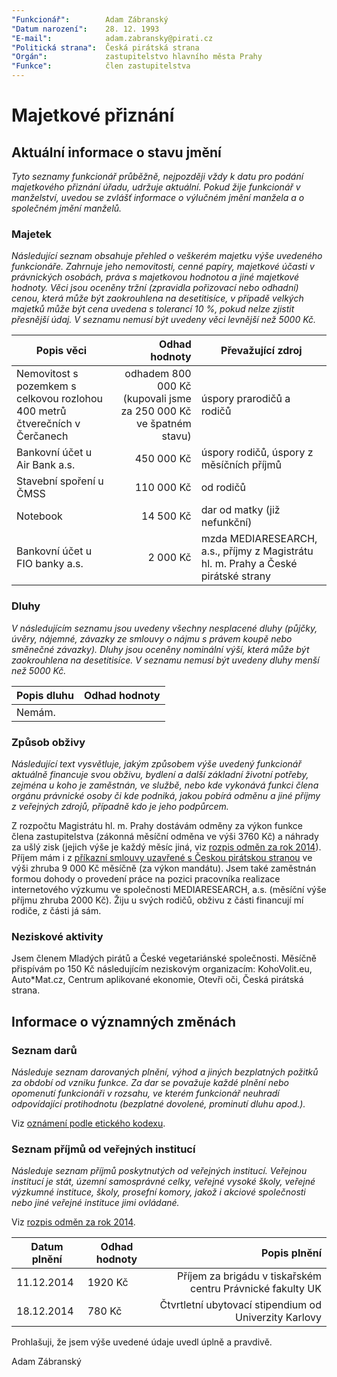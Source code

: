 ```yaml
---
"Funkcionář":        Adam Zábranský
"Datum narození":    28. 12. 1993
"E-mail":            adam.zabransky@pirati.cz
"Politická strana":  Česká pirátská strana
"Orgán":             zastupitelstvo hlavního města Prahy
"Funkce":            člen zastupitelstva
---
```


Majetkové přiznání
==================

Aktuální informace o stavu jmění
----------------------------------

*Tyto seznamy funkcionář průběžně, nejpozději vždy k datu pro podání majetkového přiznání úřadu, udržuje aktuální. Pokud žije funkcionář v manželství, uvedou se zvlášť informace o výlučném jmění manžela a o společném jmění manželů.* 

### Majetek

*Následující seznam obsahuje přehled o veškerém majetku výše uvedeného funkcionáře. Zahrnuje jeho nemovitosti, cenné papíry, majetkové účasti v právnických osobách, práva s majetkovou hodnotou a jiné majetkové hodnoty. Věci jsou oceněny tržní (zpravidla pořizovací nebo odhadní) cenou, která může být zaokrouhlena na desetitisíce, v případě velkých majetků může být cena uvedena s tolerancí 10 %, pokud nelze zjistit přesnější údaj. V seznamu nemusí být uvedeny věci levnější než 5000 Kč.*

| Popis věci            | Odhad hodnoty |  Převažující zdroj                  |
| --------------------- | ------------: |  ---------------------- |
| Nemovitost s pozemkem s celkovou rozlohou 400 metrů čtverečních v Čerčanech | odhadem 800 000 Kč (kupovali jsme za 250 000 Kč ve špatném stavu) | úspory prarodičů a rodičů | 
| Bankovní účet u Air Bank a.s. | 450 000 Kč | úspory rodičů, úspory z měsíčních příjmů |
| Stavební spoření u ČMSS | 110 000 Kč | od rodičů | 
| Notebook | 14 500 Kč | dar od matky (již nefunkční) |
| Bankovní účet u FIO banky a.s. | 2 000 Kč | mzda MEDIARESEARCH, a.s., příjmy z Magistrátu hl. m. Prahy a České pirátské strany |


### Dluhy

*V následujícím seznamu jsou uvedeny všechny nesplacené dluhy (půjčky, úvěry, nájemné, závazky ze smlouvy o nájmu s právem koupě nebo směnečné závazky). Dluhy jsou oceněny nominální výší, která může být zaokrouhlena na desetitisíce. V seznamu nemusí být uvedeny dluhy menší než 5000 Kč.*

| Popis dluhu           | Odhad hodnoty |
| --------------------- | ------------: |
| Nemám. |  |  |


### Způsob obživy

*Následující text vysvětluje, jakým způsobem výše uvedený funkcionář aktuálně financuje svou obživu, bydlení a další základní životní potřeby, zejména u koho je zaměstnán, ve službě, nebo kde vykonává funkci člena orgánu právnické osoby či kde podniká, jakou pobírá odměnu a jiné příjmy z veřejných zdrojů, případně kdo je jeho podpůrcem.*

Z rozpočtu Magistrátu hl. m. Prahy dostávám odměny za výkon funkce člena zastupitelstva (zákonná měsíční odměna ve výši 3760 Kč) a náhrady za ušlý zisk (jejich výše je každý měsíc jiná, viz [rozpis odměn za rok 2014]). Příjem mám i z [příkazní smlouvy uzavřené s Českou pirátskou stranou](http://smlouvy.pirati.cz/smlouvy/2014/11/13/adam-zabransky/index.html) ve výši zhruba 9 000 Kč měsíčně (za výkon mandátu). Jsem také zaměstnán formou dohody o provedení práce na pozici pracovníka realizace internetového výzkumu ve společnosti MEDIARESEARCH, a.s. (měsíční výše příjmu zhruba 2000 Kč). Žiju u svých rodičů, obživu z části financují mí rodiče, z části já sám.

[rozpis odměn za rok 2014]: https://github.com/pirati-cz/KlubPraha/raw/master/odmeny/2014/2014.ods

### Neziskové aktivity
Jsem členem Mladých pirátů a České vegetariánské společnosti. Měsíčně přispívám po 150 Kč následujícím neziskovým organizacím: KohoVolit.eu, Auto*Mat.cz, Centrum aplikované ekonomie, Otevři oči, Česká pirátská strana.


Informace o významných změnách
----------------------------------

### Seznam darů
*Následuje seznam darovaných plnění, výhod a jiných bezplatných požitků za období od vzniku funkce. Za dar se považuje každé plnění nebo opomenutí funkcionáři v rozsahu, ve kterém funkcionář neuhradí odpovídající protihodnotu (bezplatné dovolené, prominutí dluhu apod.).*

Viz [oznámení podle etického kodexu](https://github.com/pirati-cz/KlubPraha/blob/master/priznani/eticky-kodex/2014/adam/eticky_kodex_adam.docx?raw=true).

### Seznam příjmů od veřejných institucí
*Následuje seznam příjmů poskytnutých od veřejných institucí. Veřejnou institucí je stát, územní samosprávné celky, veřejné vysoké školy, veřejné výzkumné instituce, školy, prosefní komory, jakož i akciové společnosti nebo jiné veřejné instituce jimi ovládané.*

Viz [rozpis odměn za rok 2014](https://github.com/pirati-cz/KlubPraha/raw/master/odmeny/2014/2014.ods).

| Datum plnění | Odhad hodnoty | Popis plnění | 
| ----------   | ----------   | ------------: |
| 11.12.2014 | 1920 Kč | Příjem za brigádu v tiskařském centru Právnické fakulty UK |
| 18.12.2014 | 780 Kč | Čtvrtletní ubytovací stipendium od Univerzity Karlovy |

Prohlašuji, že jsem výše uvedené údaje uvedl úplně a pravdivě. 

Adam Zábranský
